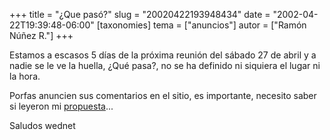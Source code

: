 +++
title = "¿Que pasó?"
slug = "20020422193948434"
date = "2002-04-22T19:39:48-06:00"
[taxonomies]
tema = ["anuncios"]
autor = ["Ramón Núñez R."]
+++

Estamos a escasos 5 días de la próxima reunión del sábado 27 de abril y
a nadie se le ve la huella, ¿Qué pasa?, no se ha definido ni siquiera el
lugar ni la hora.

Porfas anuncien sus comentarios en el sitio, es importante, necesito
saber si leyeron mi
[propuesta](http://glib.org.mx/article.php?story=20020420113208902)...

Saludos
wednet
